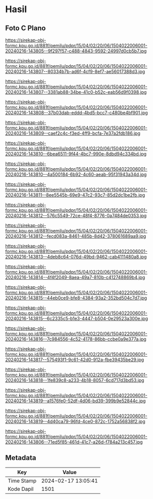 # Hasil

## Foto C Plano

https://sirekap-obj-formc.kpu.go.id/881f/pemilu/pdpr/15/04/02/20/06/1504022006001-20240216-143805--9f297f57-c488-4843-9592-24997d0cb5b7.jpg

https://sirekap-obj-formc.kpu.go.id/881f/pemilu/pdpr/15/04/02/20/06/1504022006001-20240216-143807--80334b7b-ad6f-4cf9-8ef7-ae56017388d3.jpg

https://sirekap-obj-formc.kpu.go.id/881f/pemilu/pdpr/15/04/02/20/06/1504022006001-20240216-143807--3381ab88-34be-41c0-b52c-eab56d9f0398.jpg

https://sirekap-obj-formc.kpu.go.id/881f/pemilu/pdpr/15/04/02/20/06/1504022006001-20240216-143808--37b03dab-eddd-4bd5-bcc7-c480be4bf901.jpg

https://sirekap-obj-formc.kpu.go.id/881f/pemilu/pdpr/15/04/02/20/06/1504022006001-20240216-143809--caef2c4c-f3ed-4ff9-bcfa-7e37a2fdb186.jpg

https://sirekap-obj-formc.kpu.go.id/881f/pemilu/pdpr/15/04/02/20/06/1504022006001-20240216-143810--6bea6511-9f44-4bc7-990e-8dbd94c334bd.jpg

https://sirekap-obj-formc.kpu.go.id/881f/pemilu/pdpr/15/04/02/20/06/1504022006001-20240216-143810--4a500184-6b92-4c60-aeab-95f31943a34d.jpg

https://sirekap-obj-formc.kpu.go.id/881f/pemilu/pdpr/15/04/02/20/06/1504022006001-20240216-143811--8ee5545b-69e9-47c2-93c7-85d2dc1be2fb.jpg

https://sirekap-obj-formc.kpu.go.id/881f/pemilu/pdpr/15/04/02/20/06/1504022006001-20240216-143812--576c5549-72ce-48f4-8776-0a7484de0353.jpg

https://sirekap-obj-formc.kpu.go.id/881f/pemilu/pdpr/15/04/02/20/06/1504022006001-20240216-143812--fecd083a-8461-485b-8d42-378061689aa9.jpg

https://sirekap-obj-formc.kpu.go.id/881f/pemilu/pdpr/15/04/02/20/06/1504022006001-20240216-143813--4deb8c64-076d-49bd-9462-cab4111480a8.jpg

https://sirekap-obj-formc.kpu.go.id/881f/pemilu/pdpr/15/04/02/20/06/1504022006001-20240216-143814--4f4f2049-8aea-49a7-810b-c412748869b4.jpg

https://sirekap-obj-formc.kpu.go.id/881f/pemilu/pdpr/15/04/02/20/06/1504022006001-20240216-143815--44eb0ce9-bfe8-4384-93a2-352bd504c7d7.jpg

https://sirekap-obj-formc.kpu.go.id/881f/pemilu/pdpr/15/04/02/20/06/1504022006001-20240216-143815--6c2335c5-b1e3-4447-b504-0e29523a300e.jpg

https://sirekap-obj-formc.kpu.go.id/881f/pemilu/pdpr/15/04/02/20/06/1504022006001-20240216-143816--7c984556-4c52-4178-86bb-ccbe0a9e377a.jpg

https://sirekap-obj-formc.kpu.go.id/881f/pemilu/pdpr/15/04/02/20/06/1504022006001-20240216-143817--575493f1-9c61-42d0-912a-fbe39435be29.jpg

https://sirekap-obj-formc.kpu.go.id/881f/pemilu/pdpr/15/04/02/20/06/1504022006001-20240216-143818--1fe839c8-a233-4b18-8057-6cd717d3bd53.jpg

https://sirekap-obj-formc.kpu.go.id/881f/pemilu/pdpr/15/04/02/20/06/1504022006001-20240216-143819--a1576fe0-52df-4d06-bd39-399b9e52844c.jpg

https://sirekap-obj-formc.kpu.go.id/881f/pemilu/pdpr/15/04/02/20/06/1504022006001-20240216-143819--4d40ca79-96fd-4ce0-872c-1752a56838f2.jpg

https://sirekap-obj-formc.kpu.go.id/881f/pemilu/pdpr/15/04/02/20/06/1504022006001-20240216-143806--71ed5f85-461d-41c7-a26d-f784a213c457.jpg


## Metadata

| Key        | Value               |
| ---------- | ------------------- |
| Time Stamp | 2024-02-17 13:05:41 |
| Kode Dapil | 1501                |



